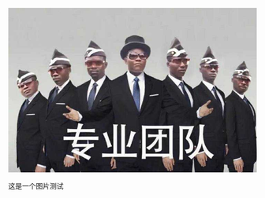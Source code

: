 ![v2-d87e5539b8af865bb5066e211b60b485_hd](image/v2-d87e5539b8af865bb5066e211b60b485_hd.jpg)



这是一个图片测试